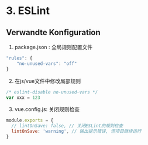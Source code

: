 # 3. ESLint

##  Verwandte Konfiguration

1. package.json : 全局规则配置文件

```js
"rules": {
    "no-unused-vars": "off"
}
```
2. 在js/vue文件中修改局部规则

```js
/* eslint-disable no-unused-vars */
var xxx = 123
```
3. vue.config.js: 关闭规则检查

```js
module.exports = {
  // lintOnSave: false, // 关闭ESLint的规则检查
  lintOnSave: 'warning', // 输出提示错误, 但项目继续运行
}
```

  